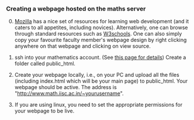 ---
---
### Creating a webpage hosted on the maths server

0. [Mozilla](https://developer.mozilla.org/en-US/docs/Learn) has a nice set of resources for learning web development (and it caters to all appetites, including novices). Alternatively, one can browse through standard resources such as [W3schools](https://www.w3schools.com/html/). One can also simply copy your favourite faculty member's webpage design by right clicking anywhere on that webpage and clicking on view source.

1. ssh into your mathematics account. (See [this page for details](http://www.math.iisc.ac.in/sshinfo.html)) Create a folder called public_html. 

2. Create your webpage locally, i.e., on your PC and upload all the files (including index.html which will be your main page) to public_html. Your webpage should be active. The address is "http://www.math.iisc.ac.in/~yourusername".

3. If you are using linux, you need to set the appropriate permissions for your webpage to be live. 


